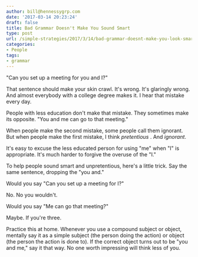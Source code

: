 ```yaml
---
author: bill@hennessygrp.com
date: '2017-03-14 20:23:24'
draft: false
title: Bad Grammar Doesn't Make You Sound Smart
type: post
url: /simple-strategies/2017/3/14/bad-grammar-doesnt-make-you-look-smart
categories:
- People
tags:
- grammar
---
```


"Can you set up a meeting for you and I?"

That sentence should make your skin crawl. It's wrong. It's glaringly wrong. And almost everybody with a college degree makes it. I hear that mistake every day.

People with less education don't make that mistake. They sometimes make its opposite. "You and me can go to that meeting."

When people make the second mistake, some people call them ignorant. But when people make the first mistake, I think _pretentious_ . And _ignorant_.

It's easy to excuse the less educated person for using "me" when "I" is appropriate. It's much harder to forgive the overuse of the "I."

To help people sound smart and unpretentious, here's a little trick. Say the same sentence, dropping the "you and."

Would you say "Can you set up a meeting for I?"

No. No you wouldn't.

Would you say "Me can go that meeting?"

Maybe. If you're three.

Practice this at home. Whenever you use a compound subject or object, mentally say it as a simple subject (the person doing the action) or object (the person the action is done to). If the correct object turns out to be "you and me," say it that way. No one worth impressing will think less of you.
